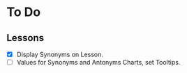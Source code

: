# To Do

## Lessons 

- [X] Display Synonyms on Lesson.
- [ ] Values for Synonyms and Antonyms Charts, set Tooltips.
